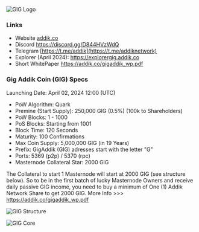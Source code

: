 ![GIG Logo](https://addik.co/gig256.png)

### Links
* Website [addik.co](https://addik.co)
* Discord https://discord.gg/D844HVzWdQ
* Telegram [https://t.me/addik](https://t.me/addiknetwork)
* Explorer (April 2024): https://explorergig.addik.co
* Short WhitePaper https://addik.co/gigaddik_wp.pdf

### Gig Addik Coin (GIG) Specs

Launching Date: April 02, 2024 12:00 (UTC)

* PoW Algorithm: Quark
* Premine (Start Supply): 250,000 GIG (0.5%) (100k to Shareholders)
* PoW Blocks: 1 - 1000
* PoS Blocks: Starting from 1001
* Block Time: 120 Seconds
* Maturity: 100 Confirmations
* Max Coin Supply: 5,000,000 GIG (in 19 Years)
* Prefix: GigAddik (GIG) adresses start with the letter "G"
* Ports: 5369 (p2p) / 5370 (rpc)
* Masternode Collateral Star: 2000 GIG

The Collateral to start 1 Masternode will start at 2000 GIG (see structure below).
So to be in the first batch of lucky Masternode Owners and receive daily passive GIG income,
you need to buy a minimum of One (1) Addik Network Share to get 2000 GIG.
More Info >>> https://addik.co/gigaddik_wp.pdf

![GIG Structure](https://addik.co/structure.jpg)

![GIG Core](https://addik.co/gigcore2.jpg)
